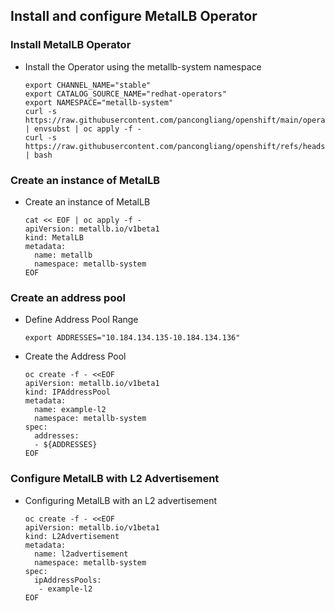 ## Install and configure MetalLB Operator

### Install MetalLB Operator
* Install the Operator using the metallb-system namespace
  ```
  export CHANNEL_NAME="stable"
  export CATALOG_SOURCE_NAME="redhat-operators"
  export NAMESPACE="metallb-system"
  curl -s https://raw.githubusercontent.com/pancongliang/openshift/main/operator/metallb/operator.yaml | envsubst | oc apply -f -
  curl -s https://raw.githubusercontent.com/pancongliang/openshift/refs/heads/main/operator/approve_ip.sh | bash
  ```

### Create an instance of MetalLB
* Create an instance of MetalLB
  ```
  cat << EOF | oc apply -f -
  apiVersion: metallb.io/v1beta1
  kind: MetalLB
  metadata:
    name: metallb
    namespace: metallb-system
  EOF
  ```

### Create an address pool
* Define Address Pool Range
  ```
  export ADDRESSES="10.184.134.135-10.184.134.136"
  ```
* Create the Address Pool
  ```
  oc create -f - <<EOF
  apiVersion: metallb.io/v1beta1
  kind: IPAddressPool
  metadata:
    name: example-l2
    namespace: metallb-system
  spec:
    addresses:
    - ${ADDRESSES}
  EOF
  ```

### Configure MetalLB with L2 Advertisement
* Configuring MetalLB with an L2 advertisement
  ```
  oc create -f - <<EOF 
  apiVersion: metallb.io/v1beta1 
  kind: L2Advertisement 
  metadata: 
    name: l2advertisement 
    namespace: metallb-system 
  spec: 
    ipAddressPools: 
     - example-l2
  EOF
  ```
